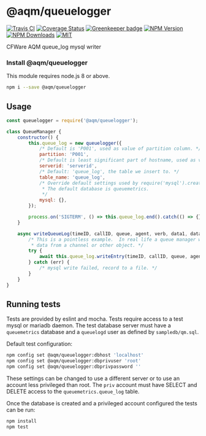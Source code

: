 # @aqm/queuelogger

[![Travis CI][travis-image]][travis-url]
[![Coverage Status][coverage-image]][coverage-url]
[![Greenkeeper badge](https://badges.greenkeeper.io/cfware/queuelogger.svg)](https://greenkeeper.io/)
[![NPM Version][npm-image]][npm-url]
[![NPM Downloads][downloads-image]][downloads-url]
[![MIT][license-image]](LICENSE)

CFWare AQM queue_log mysql writer

### Install @aqm/queuelogger

This module requires node.js 8 or above.

```sh
npm i --save @aqm/queuelogger
```

## Usage

```js
const queuelogger = require('@aqm/queuelogger');

class QueueManager {
	constructor() {
		this.queue_log = new queuelogger({
			/* Default is 'P001', used as value of partition column. */
			partition: 'P001',
			/* Default is least significant part of hostname, used as value of serverid column. */
			serverid: 'serverid',
			/* Default: 'queue_log', the table we insert to. */
			table_name: 'queue_log',
			/* Override default settings used by require('mysql').createPool.
			 * The default database is queuemetrics.
			 */
			mysql: {},
		});

		process.on('SIGTERM', () => this.queue_log.end().catch(() => {}));
	}

	async writeQueueLog(timeID, callID, queue, agent, verb, data1, data2, data3, data4, data5) {
		/* This is a pointless example.  In real life a queue manager would retrieve some
		 * data from a channel or other object. */
		try {
			await this.queue_log.writeEntry(timeID, callID, queue, agent, verb, data1, data2, data3, data4, data5);
		} catch (err) {
			/* mysql write failed, record to a file. */
		}
	}
}
```

## Running tests

Tests are provided by eslint and mocha.  Tests require access to a test mysql or
mariadb daemon.  The test database server must have a `queuemetrics` database and
a `queuelogd` user as defined by `sampledb/qm.sql`.

Default test configuration:
```sh
npm config set @aqm/queuelogger:dbhost 'localhost'
npm config set @aqm/queuelogger:dbprivuser 'root'
npm config set @aqm/queuelogger:dbprivpassword ''
```

These settings can be changed to use a different server or to use an account less
privileged than root.  The `priv` account must have SELECT and DELETE access to
the `queuemetrics.queue_log` table.

Once the database is created and a privileged account configured the tests can be run:
```sh
npm install
npm test
```

[npm-image]: https://img.shields.io/npm/v/@aqm/queuelogger.svg
[npm-url]: https://npmjs.org/package/@aqm/queuelogger
[travis-image]: https://travis-ci.org/cfware/queuelogger.svg?branch=master
[travis-url]: https://travis-ci.org/cfware/queuelogger
[coverage-image]: https://coveralls.io/repos/github/cfware/queuelogger/badge.svg
[coverage-url]: https://coveralls.io/github/cfware/queuelogger
[downloads-image]: https://img.shields.io/npm/dm/@aqm/queuelogger.svg
[downloads-url]: https://npmjs.org/package/@aqm/queuelogger
[license-image]: https://img.shields.io/github/license/cfware/queuelogger.svg
